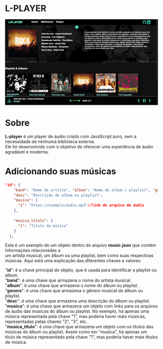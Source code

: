 # L-PLAYER


![alt text](img/print.png?raw=true)


# Sobre

**L-player** é um player de áudio criado com JavaScript puro, sem a necessidade de nenhuma biblioteca externa.<br>
Ele foi desenvolvido com o objetivo de oferecer uma experiência de áudio agradável e moderna.

# Adicionando suas músicas

```json
"id": {
    "band": "Nome do artista", "album": "Nome do album / playlist", "genero": "Genero",
    "desc": "Descrição do album ou playlist",
    "musica": {
      "1": "https://example/audio.mp3"//link do arquivo de áudio
    },
  
    "musica_titulo": {
      "1": "Titulo da música"
    }
  },
```

Este é  um exemplo de um objeto dentro do arquivo **music.json** que contém informações relacionadas a<br>
um artista musical, um álbum ou uma playlist, bem como suas respectivas músicas. Aqui está uma explicação das diferentes chaves e valores:

"**id**": é a chave principal do objeto, que é usada para identificar a playlist ou album.<br>
"**band**": é uma chave que armazena o nome do artista musical.<br>
"**album**": é uma chave que armazena o nome do álbum ou playlist.<br>
"**genero**": é uma chave que armazena o gênero musical do álbum ou playlist.<br>
"**desc**": é uma chave que armazena uma descrição do álbum ou playlist.<br>
"**musica**": é uma chave que armazena um objeto com links para os arquivos de áudio das músicas do álbum ou playlist. No exemplo, há apenas uma música representada pela chave "1", mas poderia haver mais músicas, representadas pelas chaves "2", "3", etc.<br>
"**musica_titulo**": é uma chave que armazena um objeto com os títulos das músicas do álbum ou playlist. Assim como em "musica", há apenas um título de música representado pela chave "1", mas poderia haver mais títulos de música.<br>




